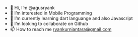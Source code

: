 - 👋 Hi, I’m @agusryank
- 👀 I’m interested in Mobile Programming
- 🌱 I’m currently learning dart languange and also Javascript
- 💞️ I’m looking to collaborate on Github
- 📫 How to reach me ryankurniantara@gmail.com


